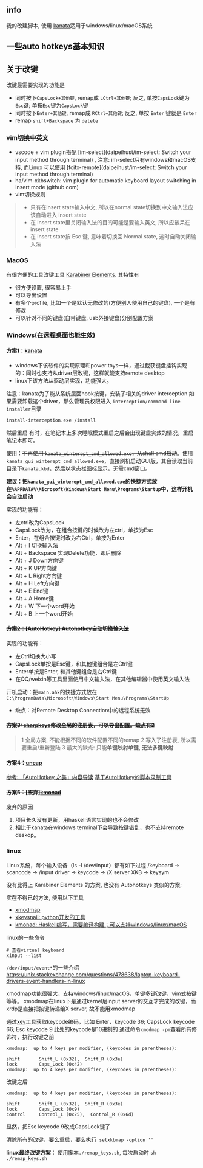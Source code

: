 ## info
我的改建脚本, 使用 [kanata](https://github.com/jtroo/kanata)适用于windows/linux/macOS系统

## 一些auto hotkeys基本知识
## 关于改键
改键最需要实现的功能是
- 同时按下`CapsLock+其他键`, remap成 `LCtrl+其他键`; 反之, 单按`CapsLock`键为`Esc`键; 单按`Esc`键为`CapsLock`键
- 同时按下`Enter+其他键`, remap成 `RCtrl+其他键`; 反之, 单按 `Enter` 键就是 `Enter`
- remap `shift+Backspace` 为 `delete`

### vim切换中英文
- vscode + vim plugin搭配 [im-select](daipeihust/im-select: Switch your input method through terminal) , 注意: im-select只有windows和macOS支持, 而Linux 可以使用 [fcitx-remote](daipeihust/im-select: Switch your input method through terminal)
- ha/vim-xkbswitch: vim plugin for automatic keyboard layout switching in insert mode (github.com)
- vim切换规则
>- 只有在insert state输入中文, 所以在normal state切换到中文输入法应该自动进入 insert state
>- 在 insert state里关闭输入法的目的可能是要输入英文, 所以应该呆在 insert state
>- 在 insert state按 Esc 键, 意味着切换回 Normal state, 这时自动关闭输入法


### MacOS
有很方便的工具改键工具 [Karabiner Elements](https://github.com/pqrs-org/Karabiner-Elements). 其特性有
- 很方便设置, 很容易上手
- 可以导出设置
- 有多个profile, 比如一个是默认无修改的(方便别人使用自己的键盘), 一个是有修改
- 可以针对不同的键盘(自带键盘, usb外接键盘)分别配置方案

### Windows(在远程桌面也能生效)

#### 方案1：[kanata](https://github.com/kmonad/kmonad)
- windows下该软件的实现原理和power toys一样，通过截获键盘挂钩实现的：同时也支持从driver层改键，这样就能支持remote desktop
- linux下该方法从驱动层实现，功能强大。

注意：kanata为了能从系统层面hook按键，安装了相关的driver interception
如果需要卸载这个driver，那么管理员权限进入 `interception/command line installer`目录
```bash
install-interception.exe /install
```
然后重启
有时，在笔记本上多次睡眠模式重启之后会出现键盘实效的情况，重启笔记本即可。


使用：~~不再使用 `kanata_winterept_cmd_allowed.exe`，从shell cmd启动~~。使用 `kanata_gui_winterept_cmd_allowed.exe`，直接刷机启动GUI版，其会读取当前目录下`kanata.kbd`，然后以状态栏图标显示，无需cmd窗口。

**建议：把`kanata_gui_winterept_cmd_allowed.exe`的快捷方式放在`%APPDATA%\Microsoft\Windows\Start Menu\Programs\Startup`中，这样开机会自动启动**

实现的功能有：
- 左ctrl改为CapsLock
- CapsLock改为，在组合按键的时候改为左ctrl，单按为Esc
- Enter，在组合按键时改为右Ctrl，单按为Enter
- Alt + I  切换输入法
- Alt + Backspace 实现Delete功能，即后删除
- Alt + J Down方向键
- Alt + K UP方向键
- Alt + L Right方向键
- Alt + H Left方向键
- Alt + E End键
- Alt + A Home键
- Alt + W 下一个word开始
- Alt + B 上一个word开始

#### ~~方案2：[AutoHotkey] [Autohotkey自动切换输入法](https://github.com/lspcieee/lspcieee_ahk)~~
实现的功能有：
- 左Ctrl切换大小写
- CapsLock单按是Esc键，和其他键组合是左Ctrl键
- Enter单按是Enter, 和其他键组合是右Ctrl键
- 在QQ/weixin等工具里面使用中文输入法，在其他编辑器中使用英文输入法

开机启动：把`main.ahk`的快捷方式放在`C:\ProgramData\Microsoft\Windows\Start Menu\Programs\StartUp`


- 缺点：对Remote Desktop Connection中的远程系统无效

#### ~~方案3: [sharpkeys](https://github.com/randyrants/sharpkeys)修改全局的注册表，可以导出配置。缺点有2~~
>1 全局方案, 不能根据不同的软件配置不同的remap
>2 写入了注册表, 所以需要重启/重新登陆
>3 最大的缺点: 只能**单键映射单键, 无法多键映射**

#### ~~方案4：[uncap](https://github.com/susam/uncap)~~

[参考: 「AutoHotkey 之美」内容导读](https://zhuanlan.zhihu.com/p/19829548)
[基于AutoHotkey的脚本录制工具](https://www.macrocreator.com/)

#### ~~方案5：[废弃][kmonad](https://github.com/kmonad/kmonad)~~
废弃的原因
1. 项目长久没有更新，用haskell语言实现的也不会修改
2. 相比于kanata在windows terminal下会导致按键错乱，也不支持remote deskop。

### linux
Linux系统，每个输入设备（ls -l /dev/input）都有如下过程
/keyboard ->  scancode -> /input driver  ->  keycode  ->  /X server XKB  ->   keysym


没有比得上 Karabiner Elements 的方案, 也没有 Autohotkeys 类似的方案; 


实在不得已的方法, 使用以下工具
- [xmodmap](https://wiki.archlinux.org/title/Xmodmap)
- [xkeysnail: python开发的工具](https://github.com/mooz/xkeysnail)
- [kmonad: Haskell编写，需要编译构建；可以支持windows/linux/macOS](https://github.com/kmonad/kmonad)

linux的一些命令
```shell
# 查看virtual keyboard
xinput --list
```

`/dev/input/event*`的一些介绍
https://unix.stackexchange.com/questions/478638/laptop-keyboard-drivers-event-handlers-in-linux

xmodmap功能很强大，支持windows/linux/macOS，单键多键改键，vim式按键等等。
xmodmap在linux下是通过kernel层input server的交互才完成的改键，而xrdp是直接把按键转递给X server, 故不能用xmodmap

通过[xev](https://www.cnblogs.com/yinheyi/p/10146900.html)工具获取keycode编码，比如
Enter，keycode 36; CapsLock keycode 66; Esc keycode 9
此处的keycode是10进制的
通过命令`xmodmap -pm`查看所有修饰符，执行改键之前
```
xmodmap:  up to 4 keys per modifier, (keycodes in parentheses):

shift       Shift_L (0x32),  Shift_R (0x3e)
lock        Caps_Lock (0x42)
xmodmap:  up to 4 keys per modifier, (keycodes in parentheses):
```
改键之后
```
xmodmap:  up to 4 keys per modifier, (keycodes in parentheses):

shift       Shift_L (0x32),  Shift_R (0x3e)
lock        Caps_Lock (0x9)
control     Control_L (0x25),  Control_R (0x6d)
```
显然，把Esc keycode 9改成CapsLock键了


清除所有的改键，要么重启，要么执行` setxkbmap -option ''`

**linux最终改键方案**： 
使用脚本`./remap_keys.sh`, 每次启动时 `sh ./remap_keys.sh`
